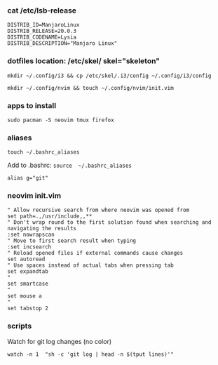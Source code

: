 
### cat /etc/lsb-release
```
DISTRIB_ID=ManjaroLinux
DISTRIB_RELEASE=20.0.3
DISTRIB_CODENAME=Lysia
DISTRIB_DESCRIPTION="Manjaro Linux"
``` 

### dotfiles location: /etc/skel/ skel="skeleton"
`mkdir ~/.config/i3 && cp /etc/skel/.i3/config ~/.config/i3/config`

`mkdir ~/.config/nvim && touch ~/.config/nvim/init.vim`

### apps to install
`sudo pacman -S neovim tmux firefox`


### aliases
`touch ~/.bashrc_aliases`

Add to .bashrc: `source  ~/.bashrc_aliases`

```
alias g="git"
```

### neovim init.vim
```
" Allow recursive search from where neovim was opened from
set path=.,/usr/include,,**
" Don't wrap round to the first solution found when searching and navigating the results
:set nowrapscan
" Move to first search result when typing
:set incsearch
" Reload opened files if external commands cause changes
set autoread
" Use spaces instead of actual tabs when pressing tab
set expandtab
"
set smartcase
"
set mouse a
"
set tabstop 2
```

### scripts
Watch for git log changes (no color)
```
watch -n 1  "sh -c 'git log | head -n $(tput lines)'"
``` 
